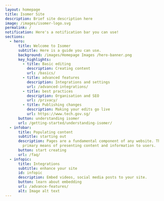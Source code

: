 ```yaml
---
layout: homepage
title: Isomer Site
description: Brief site description here
image: /images/isomer-logo.svg
permalink: /
notification: Here's a notification bar you can use!
sections:
  - hero:
      title: Welcome to Isomer
      subtitle: Here is a guide you can use.
      background: /images/Homepage Images /hero-banner.png
      key_highlights:
        - title: Basic editing
          description: Creating content
          url: /basics/
        - title: advanced features
          description: Integrations and settings
          url: /advanced-integrations/
        - title: best practices
          description: Organisation and SEO
          url: /privacy/
        - title: Publishing changes
          description: Making your edits go live
          url: https://www.tech.gov.sg/
      button: understanding isomer
      url: /getting-started/understanding-isomer/
  - infobar:
      title: Populating content
      subtitle: starting out
      description: Pages are a fundamental component of any website. They serve as the
        primary means of presenting content and information to users.
      button: start creating
      url: /faq/
  - infopic:
      title: Integrations
      subtitle: enhance your site
      id: infopic
      description: Embed videos, social media posts to your site.
      button: learn about embedding
      url: /advance-features/
      alt: Image alt text
---
```

